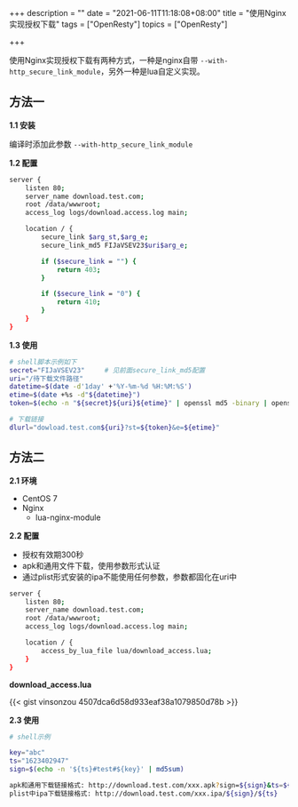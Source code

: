 +++
description = ""
date = "2021-06-11T11:18:08+08:00"
title = "使用Nginx实现授权下载"
tags = ["OpenResty"]
topics = ["OpenResty"]

+++

使用Nginx实现授权下载有两种方式，一种是nginx自带 `--with-http_secure_link_module`，另外一种是lua自定义实现。

## 方法一

**1.1 安装**

编译时添加此参数 `--with-http_secure_link_module`

**1.2 配置**

```sh
server {
    listen 80;
    server_name download.test.com;
    root /data/wwwroot;
    access_log logs/download.access.log main;

    location / {
        secure_link $arg_st,$arg_e;
        secure_link_md5 FIJaVSEV23$uri$arg_e;

        if ($secure_link = "") {
            return 403;
        }

        if ($secure_link = "0") {
            return 410;
        }
    }
}
```

**1.3 使用**

```sh
# shell脚本示例如下
secret="FIJaVSEV23"     # 见前面secure_link_md5配置
uri="/待下载文件路径"
datetime=$(date -d'1day' +'%Y-%m-%d %H:%M:%S')
etime=$(date +%s -d"${datetime}")
token=$(echo -n "${secret}${uri}${etime}" | openssl md5 -binary | openssl base64 | tr +/ -_ | tr -d =)

# 下载链接
dlurl="dowload.test.com${uri}?st=${token}&e=${etime}"
```

## 方法二

**2.1 环境**

- CentOS 7
- Nginx
    - lua-nginx-module

**2.2 配置**

- 授权有效期300秒
- apk和通用文件下载，使用参数形式认证
- 通过plist形式安装的ipa不能使用任何参数，参数都固化在uri中

```sh
server {
    listen 80;
    server_name download.test.com;
    root /data/wwwroot;
    access_log logs/download.access.log main;

    location / {
        access_by_lua_file lua/download_access.lua;
    }
}
```

**download_access.lua**

{{< gist vinsonzou 4507dca6d58d933eaf38a1079850d78b >}}

**2.3 使用**

```sh
# shell示例

key="abc"
ts="1623402947"
sign=$(echo -n '${ts}#test#${key}' | md5sum)

apk和通用下载链接格式: http://download.test.com/xxx.apk?sign=${sign}&ts=${ts}
plist中ipa下载链接格式: http://download.test.com/xxx.ipa/${sign}/${ts}
```
